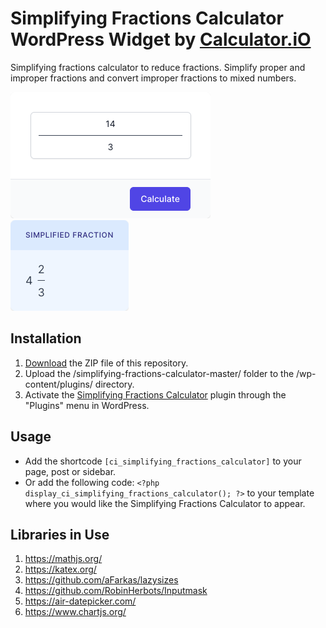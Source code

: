 # Simplifying Fractions Calculator WordPress Widget by [Calculator.iO](https://www.calculator.io/ "Calculator.iO Homepage")

Simplifying fractions calculator to reduce fractions. Simplify proper and improper fractions and convert improper fractions to mixed numbers.

![Simplifying Fractions Calculator Input Form](/assets/images/screenshot-1.png "Simplifying Fractions Calculator Input Form")
![Simplifying Fractions Calculator Calculation Results](/assets/images/screenshot-2.png "Simplifying Fractions Calculator Calculation Results")

## Installation

1. [Download](https://github.com/pub-calculator-io/age-calculator/archive/refs/heads/master.zip) the ZIP file of this repository.
2. Upload the /simplifying-fractions-calculator-master/ folder to the /wp-content/plugins/ directory.
3. Activate the [Simplifying Fractions Calculator](https://www.calculator.io/simplifying-fractions-calculator/ "Simplifying Fractions Calculator Homepage") plugin through the "Plugins" menu in WordPress.

## Usage
* Add the shortcode `[ci_simplifying_fractions_calculator]` to your page, post or sidebar.
* Or add the following code: `<?php display_ci_simplifying_fractions_calculator(); ?>` to your template where you would like the Simplifying Fractions Calculator to appear.

## Libraries in Use
1. https://mathjs.org/
2. https://katex.org/
3. https://github.com/aFarkas/lazysizes
4. https://github.com/RobinHerbots/Inputmask
5. https://air-datepicker.com/
6. https://www.chartjs.org/
